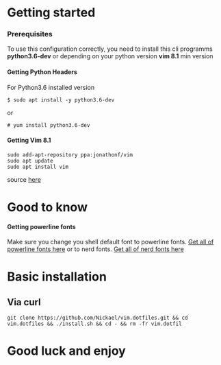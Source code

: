 # Getting started

### Prerequisites

To use this configuration correctly, you need to install this cli programms
**python3.6-dev** or depending on your python version
**vim 8.1** min version
#### Getting Python Headers
For Python3.6 installed version

```shell
$ sudo apt install -y python3.6-dev
```
or

```shell
# yum install python3.6-dev
```

#### Getting Vim 8.1
```shell
sudo add-apt-repository ppa:jonathonf/vim
sudo apt update
sudo apt install vim
```
source [here](https://itsfoss.com/vim-8-release-install/)

# Good to know

#### Getting powerline fonts

Make sure you change you shell default font to powerline fonts. [Get all of powerline fonts here](https://github.com/powerline/fonts)
or to nerd fonts. [Get all of nerd fonts here](https://github.com/ryanoasis/nerd-fonts#font-installation)

# Basic installation

## Via curl

```shell
git clone https://github.com/Nickael/vim.dotfiles.git && cd vim.dotfiles && ./install.sh && cd - && rm -fr vim.dotfil
```

<!--
# IMPORTANT

* If you want vim to use ***powerline ***  
-->

# Good luck and enjoy
